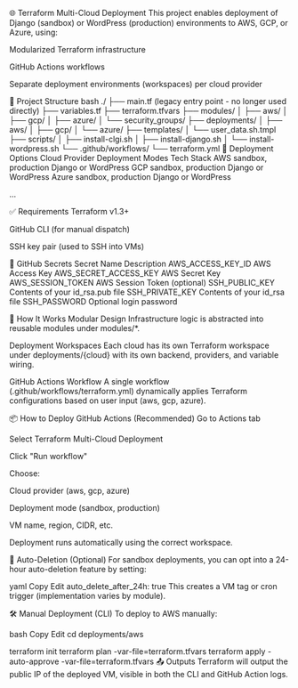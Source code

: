 🌐 Terraform Multi-Cloud Deployment
This project enables deployment of Django (sandbox) or WordPress (production) environments to AWS, GCP, or Azure, using:

Modularized Terraform infrastructure

GitHub Actions workflows

Separate deployment environments (workspaces) per cloud provider

📁 Project Structure
bash
./
├── main.tf (legacy entry point - no longer used directly)
├── variables.tf
├── terraform.tfvars
├── modules/
│   ├── aws/
│   ├── gcp/
│   ├── azure/
│   └── security_groups/
├── deployments/
│   ├── aws/
│   ├── gcp/
│   └── azure/
├── templates/
│   └── user_data.sh.tmpl
├── scripts/
│   ├── install-clgi.sh
│   ├── install-django.sh
│   └── install-wordpress.sh
└── .github/workflows/
    └── terraform.yml
🚀 Deployment Options
Cloud Provider	Deployment Modes	Tech Stack
AWS	sandbox, production	Django or WordPress
GCP	sandbox, production	Django or WordPress
Azure	sandbox, production	Django or WordPress

...

✅ Requirements
Terraform v1.3+

GitHub CLI (for manual dispatch)

SSH key pair (used to SSH into VMs)

🔐 GitHub Secrets
Secret Name	Description
AWS_ACCESS_KEY_ID	AWS Access Key
AWS_SECRET_ACCESS_KEY	AWS Secret Key
AWS_SESSION_TOKEN	AWS Session Token (optional)
SSH_PUBLIC_KEY	Contents of your id_rsa.pub file
SSH_PRIVATE_KEY	Contents of your id_rsa file
SSH_PASSWORD	Optional login password

🧠 How It Works
Modular Design
Infrastructure logic is abstracted into reusable modules under modules/*.

Deployment Workspaces
Each cloud has its own Terraform workspace under deployments/{cloud} with its own backend, providers, and variable wiring.

GitHub Actions Workflow
A single workflow (.github/workflows/terraform.yml) dynamically applies Terraform configurations based on user input (aws, gcp, azure).

📦 How to Deploy
GitHub Actions (Recommended)
Go to Actions tab

Select Terraform Multi-Cloud Deployment

Click "Run workflow"

Choose:

Cloud provider (aws, gcp, azure)

Deployment mode (sandbox, production)

VM name, region, CIDR, etc.

Deployment runs automatically using the correct workspace.

🧹 Auto-Deletion (Optional)
For sandbox deployments, you can opt into a 24-hour auto-deletion feature by setting:

yaml
Copy
Edit
auto_delete_after_24h: true
This creates a VM tag or cron trigger (implementation varies by module).

🛠️ Manual Deployment (CLI)
To deploy to AWS manually:

bash
Copy
Edit
cd deployments/aws

terraform init
terraform plan -var-file=terraform.tfvars
terraform apply -auto-approve -var-file=terraform.tfvars
📤 Outputs
Terraform will output the public IP of the deployed VM, visible in both the CLI and GitHub Action logs.

